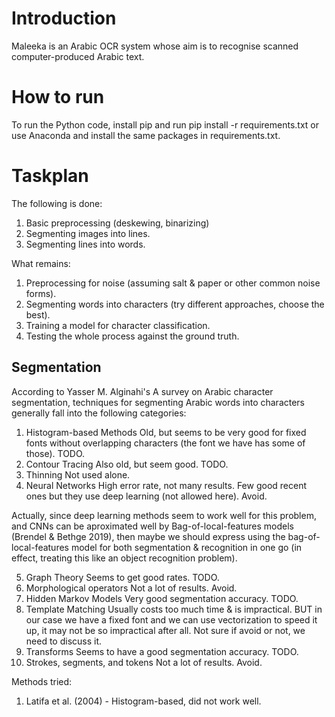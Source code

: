 # Introduction

Maleeka is an Arabic OCR system whose aim is to recognise scanned computer-produced Arabic text.

# How to run
To run the Python code, install pip and run
    pip install -r requirements.txt
or use Anaconda and install the same packages in requirements.txt.

# Taskplan
The following is done:
1. Basic preprocessing (deskewing, binarizing)
2. Segmenting images into lines.
3. Segmenting lines into words.

What remains:
1. Preprocessing for noise (assuming salt & paper or other common noise forms).
2. Segmenting words into characters (try different approaches, choose the best).
3. Training a model for character classification.
4. Testing the whole process against the ground truth.

## Segmentation
According to Yasser M. Alginahi's A survey on Arabic character segmentation, techniques for segmenting Arabic words into characters generally fall into the following categories:
1. Histogram-based Methods
Old, but seems to be very good for fixed fonts without overlapping characters (the font we have has some of those). TODO.
2. Contour Tracing
Also old, but seem good. TODO.
3. Thinning
Not used alone.
4. Neural Networks
High error rate, not many results. Few good recent ones but they use deep learning (not allowed here). Avoid.

Actually, since deep learning methods seem to work well for this problem, and CNNs can be aproximated well by Bag-of-local-features models (Brendel & Bethge 2019), then maybe we should express using the bag-of-local-features model for both segmentation & recognition in one go (in effect, treating this like an object recognition problem).

5. Graph Theory
Seems to get good rates. TODO. 
6. Morphological operators
Not a lot of results. Avoid.
7. Hidden Markov Models
Very good segmentation accuracy. TODO.
8. Template Matching
Usually costs too much time & is impractical. BUT in our case we have a fixed font and we can use vectorization to speed it up, it may not be so impractical after all. Not sure if avoid or not, we need to discuss it.
9. Transforms
Seems to have a good segmentation accuracy. TODO.
10. Strokes, segments, and tokens
Not a lot of results. Avoid.
 
Methods tried:
1. Latifa et al. (2004) - Histogram-based, did not work well.